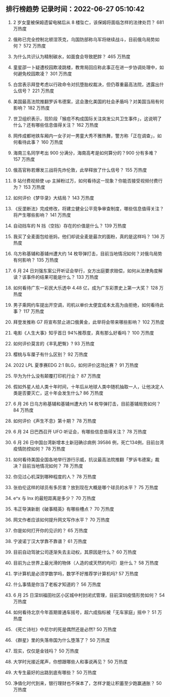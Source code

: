 
## 排行榜趋势 记录时间：2022-06-27 05:10:42
  
  1. 2 岁女童被保姆遗留电梯后从 8 楼坠亡，该保姆将面临怎样的法律处罚？ 681 万热度
    
  2. 俄称已完全控制北顿涅茨克，乌国防部称乌军将继续战斗，目前俄乌局势如何？ 572 万热度
    
  3. 为什么共识认为精制碳水，如面食会导致肥胖？ 465 万热度
    
  4. 童星邵一卜疑遭校园欺凌跳楼，教育局回应称此事正在进一步协调处理中，如何避免校园欺凌？ 301 万热度
    
  5. 白宫表示拜登考虑以行政命令对抗堕胎权裁决，但仍尊重最高法院，透露出什么信号？ 221 万热度
    
  6. 美国最高法院推翻罗诉韦德案，这会激化美国的社会矛盾吗？对美国当局有何影响？ 182 万热度
    
  7. 世卫组织表示，现阶段「猴痘不构成国际关注突发公共卫生事件」，这说明了什么？还有哪些信息值得关注？ 162 万热度
    
  8. 网传成都地铁车厢内一女子对一男童大秀不雅热舞，警方称「正在调查」，如何看待此事？ 160 万热度
    
  9. 海南三名同学考出 900 分满分，海南高考是如何算分的？900 分有多难？ 157 万热度
    
  10. 俄高官称若爆发三战将先炸伦敦，此举释放了什么信号？ 155 万热度
    
  11. B 站付费视频使 up 主掉粉过万，如何看待这一现象？你能否接受视频付费行为？ 153 万热度
    
  12. 如何评价《梦华录》大结局？ 143 万热度
    
  13. 《反垄断法》完成修改，将建立健全公平竞争审查制度，哪些信息值得关注？将产生哪些影响？ 141 万热度
    
  14. 自动挡车的 N 挡（空挡）存在的价值是什么？ 139 万热度
    
  15. 我买了全麦面包给爸妈，他们却说全麦是最次的面粉，真的是这样吗？ 136 万热度
    
  16. 乌方称基辅和基辅州遭大约 14 枚导弹打击，目前当地情况如何？对俄乌局势有何影响？ 135 万热度
    
  17. 6 月 24 日刘强东案公开听证会举行，女方出庭要求赔偿，如何从法律角度解读？该事件的结果可能是什么？ 133 万热度
    
  18. 如何看待广东一彩民大乐透中 4.48 亿，成为广东彩票史上第一大奖？ 128 万热度
    
  19. 男子乘网约车提出开空调，司机以单价太便宜成本太高为由拒绝，如何看待此事？ 117 万热度
    
  20. 拜登发推称 G7 将宣布禁止进口俄黄金，此举将会带来哪些影响？ 102 万热度
    
  21. 电影《人生大事》知乎首日 94%推荐度，真有那么好看吗？ 100 万热度
    
  22. 如何评价莫言的《丰乳肥臀》? 93 万热度
    
  23. 樱桃与车厘子有什么区别？ 92 万热度
    
  24. 2022 LPL 夏季赛EDG 2:1 BLG，如何评价这场比赛？ 91 万热度
    
  25. 华为为什么没有颠覆打印机行业？ 87 万热度
    
  26. 假如外星人给人类十年时间，十年后从地球人类中随机抽取一人，让他决定人类是否要灭亡，这十年会发生什么? 86 万热度
    
  27. 6 月 26 日乌方称基辅和基辅州遭大约 14 枚导弹打击，目前基辅局势如何？ 84 万热度
    
  28. 如何评价《声生不息》第十期？ 78 万热度
    
  29. 6 月 24 日巴西召开 UFO 听证会，有哪些信息值得关注？ 78 万热度
    
  30. 6 月 26 日中国台湾新增本土新冠确诊病例 39586 例，死亡134例，目前台湾疫情防控如何？ 78 万热度
    
  31. 如何看待美国全国各地举行游行示威，抗议最高法院推翻「罗诉韦德案」裁决？目前当地情况如何？ 78 万热度
    
  32. 你见过心机深到哪种程度的人？ 78 万热度
    
  33. 张伯伦这样的球员有多厉害？放到现在大概是哪个球员的水平？ 75 万热度
    
  34. e^x 与 lnx 的最短距离是多少？ 70 万热度
    
  35. 韦正导演新剧《破事精英》有哪些槽点？ 70 万热度
    
  36. 网文作者应该如何提升网文写作水平？ 70 万热度
    
  37. 你是如何打开你的见识的？ 65 万热度
    
  38. 宁波诺丁汉大学靠不靠谱？ 61 万热度
    
  39. 目前自动驾驶公司逐渐失去主动权，其原因是什么？ 60 万热度
    
  40. 目前为止世界上最光滑的物体（人造的或天然的均可）是什么？ 58 万热度
    
  41. 学计算机是必须学数学吗，数学不好推荐学计算机吗? 57 万热度
    
  42. 什么事情是你当了老板才知道的？ 56 万热度
    
  43. 6 月 25 日深圳福田社区小区城中村封闭式管理，目前深圳疫情形势如何？ 54 万热度
    
  44. 如何看待北京今年首期普通车摇号，超六成指标被「无车家庭」摇中？ 51 万热度
    
  45. 《死亡诗社》中尼尔的死是偶然还是必然? 50 万热度
    
  46. 《群星》里的失落帝国为什么堕落了？ 50 万热度
    
  47. 现实，仅仅是金钱吗？ 50 万热度
    
  48. 大学时光接近尾声，你想跟哪些人和事说再见？ 50 万热度
    
  49. 大专生最好的出路到底有哪些？ 50 万热度
    
  50. 净值化时代到来，银行理财也不保本了，怎样才能让积蓄至少跑赢通胀？ 50 万热度
    